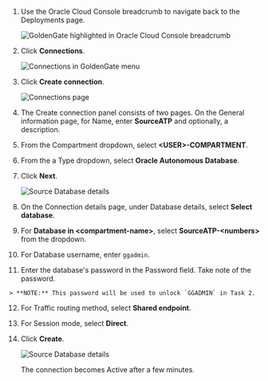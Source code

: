 <!--
    {
        "name":"Create the source connection",
        "description":"Create the source connection"
    }
-->
1.  Use the Oracle Cloud Console breadcrumb to navigate back to the Deployments page.

    ![GoldenGate highlighted in Oracle Cloud Console breadcrumb](https://oracle-livelabs.github.io/goldengate/ggs-common/create/images/02-01-deployment-details.png " ")

2.  Click **Connections**.

    ![Connections in GoldenGate menu](https://oracle-livelabs.github.io/goldengate/ggs-common/create/images/02-02-connections.png " ")

3.  Click **Create connection**.

    ![Connections page](https://oracle-livelabs.github.io/goldengate/ggs-common/create/images/02-03-create-connection.png " ")

4.  The Create connection panel consists of two pages. On the General information page, for Name, enter **SourceATP** and optionally, a description.

5.  From the Compartment dropdown, select **&lt;USER&gt;-COMPARTMENT**.

6.  From the a Type dropdown, select **Oracle Autonomous Database**.

7.  Click **Next**.

    ![Source Database details](https://oracle-livelabs.github.io/goldengate/ggs-common/create/images/02-06-create-connection-general-info.png)

8. On the Connection details page, under Database details, select **Select database**.

9.  For **Database in &lt;compartment-name&gt;**, select **SourceATP-&lt;numbers&gt;** from the dropdown. 

10.  For Database username, enter `ggadmin`.

11.  Enter the database's password in the Password field. Take note of the password.

    > **NOTE:** This password will be used to unlock `GGADMIN` in Task 2.

12. For Traffic routing method, select **Shared endpoint**.

13. For Session mode, select **Direct**.

14. Click **Create**.

    ![Source Database details](https://oracle-livelabs.github.io/goldengate/ggs-common/create/images/02-13-create-connection-gg-details.png)

    The connection becomes Active after a few minutes.